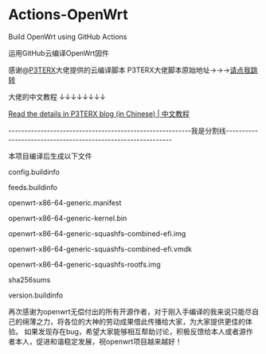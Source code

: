 # Actions-OpenWrt

Build OpenWrt using GitHub Actions

运用GitHub云编译OpenWrt固件

感谢@[P3TERX](https://github.com/P3TERX)大佬提供的云编译脚本
P3TERX大佬脚本原始地址→→→[请点我跳转](https://github.com/P3TERX/Actions-OpenWrt)

大佬的中文教程
↓↓↓↓↓↓↓↓

[Read the details in P3TERX blog (in Chinese) | 中文教程](https://p3terx.com/archives/build-openwrt-with-github-actions.html)


---------------------------------------------------------我是分割线-------------------------------------------------------------

本项目编译后生成以下文件

config.buildinfo

feeds.buildinfo

openwrt-x86-64-generic.manifest

openwrt-x86-64-generic-kernel.bin

openwrt-x86-64-generic-squashfs-combined-efi.img

openwrt-x86-64-generic-squashfs-combined-efi.vmdk

openwrt-x86-64-generic-squashfs-rootfs.img

sha256sums

version.buildinfo

再次感谢为openwrt无偿付出的所有开源作者，对于刚入手编译的我来说只能尽自己的绵薄之力，将各位的大神的劳动成果借此传播给大家，为大家提供更佳的体验。
如果发现存在bug，希望大家能够相互帮助讨论，积极反馈给本人或者源作者本人，促进和谐稳定发展，祝openwrt项目越来越好！
